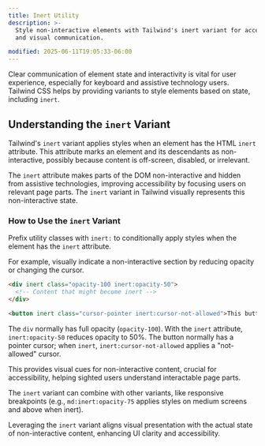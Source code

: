 ```yaml
---
title: Inert Utility
description: >-
  Style non-interactive elements with Tailwind's inert variant for accessibility
  and visual communication.

modified: 2025-06-11T19:05:33-06:00
---
```


Clear communication of element state and interactivity is vital for user experience, especially for keyboard and assistive technology users. Tailwind CSS helps by providing variants to style elements based on state, including `inert`.

## Understanding the `inert` Variant

Tailwind's `inert` variant applies styles when an element has the HTML `inert` attribute. This attribute marks an element and its descendants as non-interactive, possibly because content is off-screen, disabled, or irrelevant.

The `inert` attribute makes parts of the DOM non-interactive and hidden from assistive technologies, improving accessibility by focusing users on relevant page parts. The `inert` variant in Tailwind visually represents this non-interactive state.

### How to Use the `inert` Variant

Prefix utility classes with `inert:` to conditionally apply styles when the element has the `inert` attribute.

For example, visually indicate a non-interactive section by reducing opacity or changing the cursor.

```html tailwind
<div inert class="opacity-100 inert:opacity-50">
  <!-- Content that might become inert -->
</div>

<button inert class="cursor-pointer inert:cursor-not-allowed">This button might be inert</button>
```

The `div` normally has full opacity (`opacity-100`). With the `inert` attribute, `inert:opacity-50` reduces opacity to 50%. The button normally has a pointer cursor; when `inert`, `inert:cursor-not-allowed` applies a "not-allowed" cursor.

This provides visual cues for non-interactive content, crucial for accessibility, helping sighted users understand interactable page parts.

The `inert` variant can combine with other variants, like responsive breakpoints (e.g., `md:inert:opacity-75` applies styles on medium screens and above when inert).

Leveraging the `inert` variant aligns visual presentation with the actual state of non-interactive content, enhancing UI clarity and accessibility.
